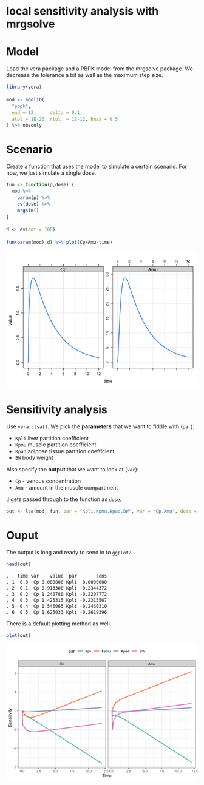 local sensitivity analysis with mrgsolve
================

# Model

Load the vera package and a PBPK model from the mrgsolve package. We
decrease the tolerance a bit as well as the maximum step size.

``` r
library(vera)

mod <- modlib(
  "pbpk", 
  end = 12,     delta = 0.1, 
  atol = 1E-20, rtol  = 1E-12, hmax = 0.5
) %>% obsonly
```

# Scenario

Create a function that uses the model to simulate a certain scenario.
For now, we just simulate a single dose.

``` r
fun <- function(p,dose) {
  mod %>% 
    param(p) %>% 
    ev(dose) %>% 
    mrgsim()
}

d <- ev(amt = 100)

fun(param(mod),d) %>% plot(Cp+Amu~time)
```

![](man/images/readme-unnamed-chunk-2-1.png)<!-- -->

# Sensitivity analysis

Use `vera::lsa()`. We pick the **parameters** that we want to fiddle
with (`par`):

  - `Kpli` liver partition coefficient
  - `Kpmu` muscle partition coefficient
  - `Kpad` adipose tissue partition coefficient
  - `BW` body weight

Also specify the **output** that we want to look at (`var`):

  - `Cp` - venous concentration
  - `Amu` - amount in the muscle compartment

`d` gets passed through to the function as
`dose`.

``` r
out <- lsa(mod, fun, par = "Kpli,Kpmu,Kpad,BW", var = "Cp,Amu", dose = d)
```

# Ouput

The output is long and ready to send in to `ggplot2`.

``` r
head(out)
```

    .   time var    value  par       sens
    . 1  0.0  Cp 0.000000 Kpli  0.0000000
    . 2  0.1  Cp 0.913300 Kpli -0.2344372
    . 3  0.2  Cp 1.240780 Kpli -0.2207772
    . 4  0.3  Cp 1.425315 Kpli -0.2315567
    . 5  0.4  Cp 1.546065 Kpli -0.2460310
    . 6  0.5  Cp 1.625033 Kpli -0.2619396

There is a default plotting method as well.

``` r
plot(out)
```

![](man/images/readme-unnamed-chunk-5-1.png)<!-- -->
